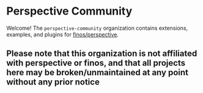 # Perspective Community

Welcome! The `perspective-community` organization contains extensions, examples, and plugins for [finos/perspective](https://github.com/finos/perspective). 

## Please note that this organization is not affiliated with perspective or finos, and that all projects here may be broken/unmaintained at any point without any prior notice

